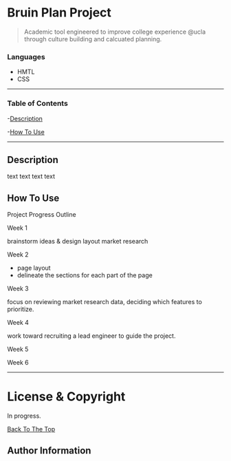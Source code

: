 # Bruin Plan Project

> Academic tool engineered to improve college experience @ucla through culture building and calcuated planning. 


### Languages
- HMTL
- CSS

---





### Table of Contents

-[Description](#description)

-[How To Use](#how-to-use)




---

## Description
text text text text 


## How To Use



Project Progress Outline 

Week 1 

brainstorm ideas & design layout
market research 


Week 2 

- page layout
- delineate the sections for each part of the page


Week 3 

focus on reviewing market research data, deciding which features to prioritize.

Week 4

work toward recruiting a lead engineer to guide the project. 

Week 5



Week 6 




---

# License & Copyright
In progress. 

[Back To The Top](#bruin-plan-project)


## Author Information

